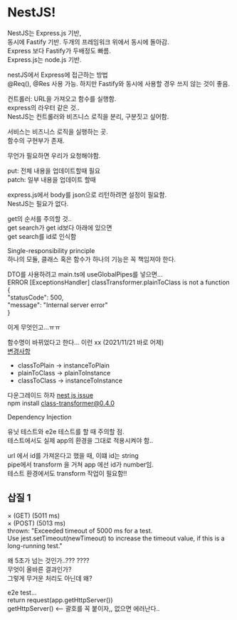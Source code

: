 # NestJS!

NestJS는 Express.js 기반,<br/>
동시에 Fastify 기반. 두개의 프레임워크 위에서 동시에 돌아감.<br/>
Express 보다 Fastify가 두배정도 빠름.<br/>
Express.js는 node.js 기반.<br/>

nestJS에서 Express에 접근하는 방법<br/>
@Req(), @Res 사용 가능. 하지만 Fastify와 동시에 사용할 경우 쓰지 않는 것이 좋음.<br/>

컨트롤러: URL을 가져오고 함수를 실행함.<br/>
express의 라우터 같은 것..<br/>
NestJS는 컨트롤러와 비즈니스 로직을 분리, 구분짓고 싶어함.<br/>

서비스는 비즈니스 로직을 실행하는 곳.<br/>
함수의 구현부가 존재.<br/>

무언가 필요하면 우리가 요청해야함.<br/>

put: 전체 내용을 업데이트할때 필요<br/>
patch: 일부 내용을 업데이트 할때<br/>

express.js에서 body를 json으로 리턴하려면 설정이 필요함.<br/>
NestJS는 필요가 없다.<br/>

get의 순서를 주의할 것..<br/>
get search가 get id보다 아래에 있으면<br/>
get search를 id로 인식함<br/>

Single-responsibility principle<br/>
하나의 모듈, 클래스 혹은 함수가 하나의 기능은 꼭 책임져야 한다.<br/>

DTO를 사용하려고 main.ts에 useGlobalPipes를 넣으면...<br/>
ERROR [ExceptionsHandler] classTransformer.plainToClass is not a function<br/>
{<br/>
"statusCode": 500,<br/>
"message": "Internal server error"<br/>
}<br/>

이게 무엇인고...ㅠㅠ<br/>

함수명이 바뀌었다고 한다... 이런 xx (2021/11/21 바로 어제)<br/>
[변경사항](https://github.com/typestack/class-transformer/blob/develop/CHANGELOG.md)

- classToPlain -> instanceToPlain<br/>
- plainToClass -> plainToInstance<br/>
- classToClass -> instanceToInstance<br/>

다운그레이드 하자 [nest js issue](https://github.com/nestjs/nest/issues/8637)<br/>
npm install class-transformer@0.4.0<br/>

Dependency Injection<br/>

유닛 테스트와 e2e 테스트를 할 때 주의할 점.<br/>
테스트에서도 실제 app의 환경을 그대로 적용시켜야 함..<br/>

url 에서 id를 가져온다고 했을 때, 이떄 id는 string<br/>
pipe에서 transform 을 거쳐 app 에선 id가 number임.<br/>
테스트 환경에서도 transform 작업이 필요함!!

## 삽질 1

× (GET) (5011 ms)<br/>
× (POST) (5013 ms)<br/>
thrown: "Exceeded timeout of 5000 ms for a test.<br/>
Use jest.setTimeout(newTimeout) to increase the timeout value, if this is a long-running test."<br/>

왜 5초가 넘는 것인가..??? ????<br/>
무엇이 올바른 결과인가?<br/>
그렇게 무거운 처리도 아닌데 왜?<br/>

e2e test...<br/>
return request(app.getHttpServer())<br/>
getHttpServer() <-- 괄호를 꼭 붙이자,, 없으면 에러난다..<br/>

